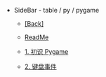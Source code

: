 - SideBar - table / py / pygame
  - [[Back]](../)
  - [ReadMe](./README)

  - [1. 初识 Pygame](./1.md)
  - [2. 键盘事件](./2.md)